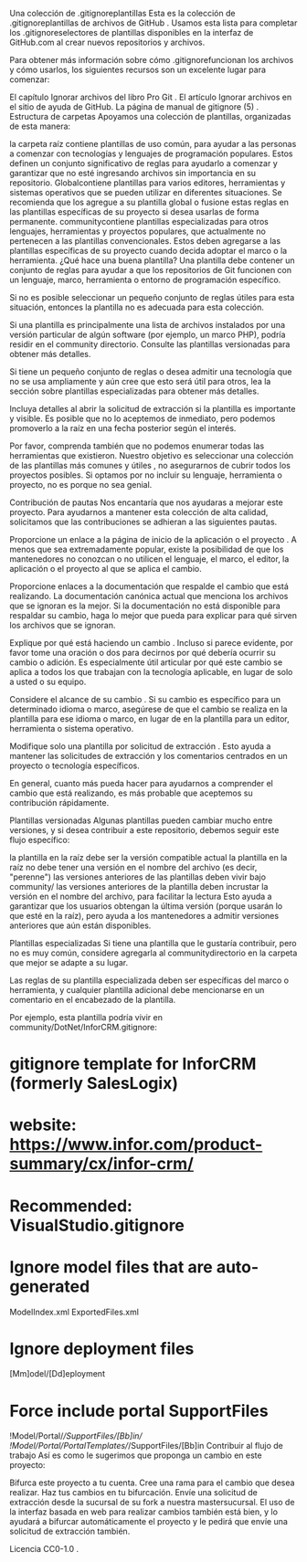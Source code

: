 Una colección de .gitignoreplantillas
Esta es la colección de .gitignoreplantillas de archivos de GitHub . Usamos esta lista para completar los .gitignoreselectores de plantillas disponibles en la interfaz de GitHub.com al crear nuevos repositorios y archivos.

Para obtener más información sobre cómo .gitignorefuncionan los archivos y cómo usarlos, los siguientes recursos son un excelente lugar para comenzar:

El capítulo Ignorar archivos del libro Pro Git .
El artículo Ignorar archivos en el sitio de ayuda de GitHub.
La página de manual de gitignore (5) .
Estructura de carpetas
Apoyamos una colección de plantillas, organizadas de esta manera:

la carpeta raíz contiene plantillas de uso común, para ayudar a las personas a comenzar con tecnologías y lenguajes de programación populares. Estos definen un conjunto significativo de reglas para ayudarlo a comenzar y garantizar que no esté ingresando archivos sin importancia en su repositorio.
Globalcontiene plantillas para varios editores, herramientas y sistemas operativos que se pueden utilizar en diferentes situaciones. Se recomienda que los agregue a su plantilla global o fusione estas reglas en las plantillas específicas de su proyecto si desea usarlas de forma permanente.
communitycontiene plantillas especializadas para otros lenguajes, herramientas y proyectos populares, que actualmente no pertenecen a las plantillas convencionales. Estos deben agregarse a las plantillas específicas de su proyecto cuando decida adoptar el marco o la herramienta.
¿Qué hace una buena plantilla?
Una plantilla debe contener un conjunto de reglas para ayudar a que los repositorios de Git funcionen con un lenguaje, marco, herramienta o entorno de programación específico.

Si no es posible seleccionar un pequeño conjunto de reglas útiles para esta situación, entonces la plantilla no es adecuada para esta colección.

Si una plantilla es principalmente una lista de archivos instalados por una versión particular de algún software (por ejemplo, un marco PHP), podría residir en el community directorio. Consulte las plantillas versionadas para obtener más detalles.

Si tiene un pequeño conjunto de reglas o desea admitir una tecnología que no se usa ampliamente y aún cree que esto será útil para otros, lea la sección sobre plantillas especializadas para obtener más detalles.

Incluya detalles al abrir la solicitud de extracción si la plantilla es importante y visible. Es posible que no lo aceptemos de inmediato, pero podemos promoverlo a la raíz en una fecha posterior según el interés.

Por favor, comprenda también que no podemos enumerar todas las herramientas que existieron. Nuestro objetivo es seleccionar una colección de las plantillas más comunes y útiles , no asegurarnos de cubrir todos los proyectos posibles. Si optamos por no incluir su lenguaje, herramienta o proyecto, no es porque no sea genial.

Contribución de pautas
Nos encantaría que nos ayudaras a mejorar este proyecto. Para ayudarnos a mantener esta colección de alta calidad, solicitamos que las contribuciones se adhieran a las siguientes pautas.

Proporcione un enlace a la página de inicio de la aplicación o el proyecto . A menos que sea extremadamente popular, existe la posibilidad de que los mantenedores no conozcan o no utilicen el lenguaje, el marco, el editor, la aplicación o el proyecto al que se aplica el cambio.

Proporcione enlaces a la documentación que respalde el cambio que está realizando. La documentación canónica actual que menciona los archivos que se ignoran es la mejor. Si la documentación no está disponible para respaldar su cambio, haga lo mejor que pueda para explicar para qué sirven los archivos que se ignoran.

Explique por qué está haciendo un cambio . Incluso si parece evidente, por favor tome una oración o dos para decirnos por qué debería ocurrir su cambio o adición. Es especialmente útil articular por qué este cambio se aplica a todos los que trabajan con la tecnología aplicable, en lugar de solo a usted o su equipo.

Considere el alcance de su cambio . Si su cambio es específico para un determinado idioma o marco, asegúrese de que el cambio se realiza en la plantilla para ese idioma o marco, en lugar de en la plantilla para un editor, herramienta o sistema operativo.

Modifique solo una plantilla por solicitud de extracción . Esto ayuda a mantener las solicitudes de extracción y los comentarios centrados en un proyecto o tecnología específicos.

En general, cuanto más pueda hacer para ayudarnos a comprender el cambio que está realizando, es más probable que aceptemos su contribución rápidamente.

Plantillas versionadas
Algunas plantillas pueden cambiar mucho entre versiones, y si desea contribuir a este repositorio, debemos seguir este flujo específico:

la plantilla en la raíz debe ser la versión compatible actual
la plantilla en la raíz no debe tener una versión en el nombre del archivo (es decir, "perenne")
las versiones anteriores de las plantillas deben vivir bajo community/
las versiones anteriores de la plantilla deben incrustar la versión en el nombre del archivo, para facilitar la lectura
Esto ayuda a garantizar que los usuarios obtengan la última versión (porque usarán lo que esté en la raíz), pero ayuda a los mantenedores a admitir versiones anteriores que aún están disponibles.

Plantillas especializadas
Si tiene una plantilla que le gustaría contribuir, pero no es muy común, considere agregarla al communitydirectorio en la carpeta que mejor se adapte a su lugar.

Las reglas de su plantilla especializada deben ser específicas del marco o herramienta, y cualquier plantilla adicional debe mencionarse en un comentario en el encabezado de la plantilla.

Por ejemplo, esta plantilla podría vivir en community/DotNet/InforCRM.gitignore:

# gitignore template for InforCRM (formerly SalesLogix)
# website: https://www.infor.com/product-summary/cx/infor-crm/
#
# Recommended: VisualStudio.gitignore

# Ignore model files that are auto-generated
ModelIndex.xml
ExportedFiles.xml

# Ignore deployment files
[Mm]odel/[Dd]eployment

# Force include portal SupportFiles
!Model/Portal/*/SupportFiles/[Bb]in/
!Model/Portal/PortalTemplates/*/SupportFiles/[Bb]in
Contribuir al flujo de trabajo
Así es como le sugerimos que proponga un cambio en este proyecto:

Bifurca este proyecto a tu cuenta.
Cree una rama para el cambio que desea realizar.
Haz tus cambios en tu bifurcación.
Envíe una solicitud de extracción desde la sucursal de su fork a nuestra mastersucursal.
El uso de la interfaz basada en web para realizar cambios también está bien, y lo ayudará a bifurcar automáticamente el proyecto y le pedirá que envíe una solicitud de extracción también.

Licencia
CC0-1.0 .
